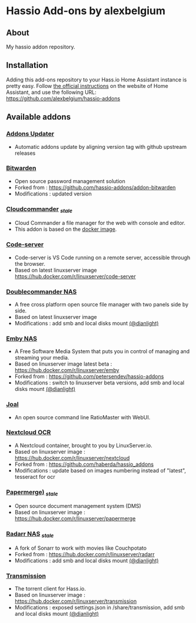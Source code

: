 # Hassio Add-ons by alexbelgium

## About
My hassio addon repository. 

## Installation

Adding this add-ons repository to your Hass.io Home Assistant instance is
pretty easy. Follow [the official instructions][third-party-addons] on the
website of Home Assistant, and use the following URL: https://github.com/alexbelgium/hassio-addons

## Available addons

[//]: # (ADDONLIST_START)

### [Addons Updater](addons_updater/)
  - Automatic addons update by aligning version tag with github upstream releases

### [Bitwarden](bitwarden/)
  - Open source password management solution
  - Forked from : https://github.com/hassio-addons/addon-bitwarden
  - Modifications : updated version

### [Cloudcommander](cloudcommander/) <sub><i>stale</i></sub>
  - Cloud Commander a file manager for the web with console and editor.
  - This addon is based on the [docker image](https://hub.docker.com/r/coderaiser/cloudcmd).

### [Code-server](code-server/)
  - Code-server is VS Code running on a remote server, accessible through the browser.
  - Based on latest linuxserver image https://hub.docker.com/r/linuxserver/code-server

### [Doublecommander NAS](doublecommander/)
  - A free cross platform open source file manager with two panels side by side.
  - Based on latest linuxserver image
  - Modifications : add smb and local disks mount [(@dianlight)](https://github.com/dianlight)

### [Emby NAS](emby/)
  - A Free Software Media System that puts you in control of managing and streaming your media.
  - Based on linuxserver image latest beta : https://hub.docker.com/r/linuxserver/emby
  - Forked from : https://github.com/petersendev/hassio-addons
  - Modifications : switch to linuxserver beta versions, add smb and local disks mount [(@dianlight)](https://github.com/dianlight)

### [Joal](joal/)
  - An open source command line RatioMaster with WebUI.

### [Nextcloud OCR](nextcloud/)
  - A Nextcloud container, brought to you by LinuxServer.io. 
  - Based on linuxserver image : https://hub.docker.com/r/linuxserver/nextcloud
  - Forked from : https://github.com/haberda/hassio_addons
  - Modifications : update based on images numbering instead of "latest", tesseract for ocr

### [Papermerge)](papermerge/) <sub><i>stale</i></sub>
  - Open source document management system (DMS)
  - Based on linuxserver image : https://hub.docker.com/r/linuxserver/papermerge

### [Radarr NAS](radarr/) <sub><i>stale</i></sub>
  - A fork of Sonarr to work with movies like Couchpotato	
  - Forked from : https://hub.docker.com/r/linuxserver/radarr
  - Modifications : add smb and local disks mount [(@dianlight)](https://github.com/dianlight)

### [Transmission](transmission/)
  - The torrent client for Hass.io.
  - Based on linuxserver image : https://hub.docker.com/r/linuxserver/transmission
  - Modifications :  exposed settings.json in /share/transmission, add smb and local disks mount [(@dianlight)](https://github.com/dianlight)

[//]: # (ADDONLIST_END)

[third-party-addons]: https://home-assistant.io/hassio/installing_third_party_addons/
